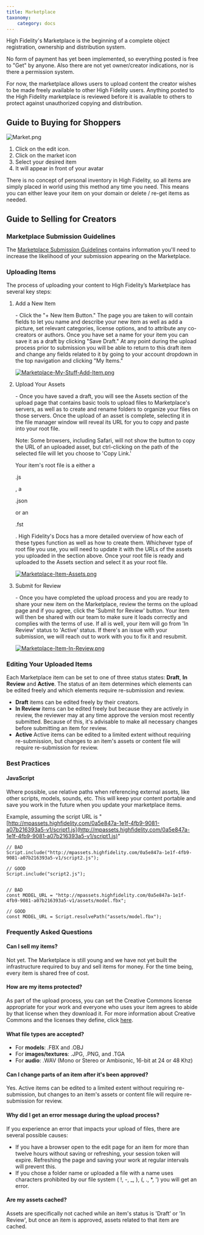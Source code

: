 ```yaml
---
title: Marketplace
taxonomy:
    category: docs
---
```


High Fidelity's Marketplace is the beginning of a complete object registration, ownership and distribution system.

No form of payment has yet been implemented, so everything posted is free to "Get" by anyone. Also there are not yet owner/creator indications, nor is there a permission system.

For now, the marketplace allows users to upload content the creator wishes to be made freely available to other High Fidelity users. Anything posted to the High Fidelity marketplace is reviewed before it is available to others to protect against unauthorized copying and distribution.

## Guide to Buying for Shoppers

![Market.png](https://wiki.highfidelity.com/images/thumb/9/9f/Market.png/500px-Market.png)

1. Click on the edit icon.
2. Click on the market icon
3. Select your desired item
4. It will appear in front of your avatar

There is no concept of personal inventory in High Fidelity, so all items are simply placed in world using this method any time you need. This means you can either leave your item on your domain or delete / re-get items as needed.

## Guide to Selling for Creators

### Marketplace Submission Guidelines


The [Marketplace Submission Guidelines](https://wiki.highfidelity.com/wiki/Marketplace_Submission_Guidelines) contains information you'll need to increase the likelihood of your submission appearing on the Marketplace.

### Uploading Items

The process of uploading your content to High Fidelity’s Marketplace has several key steps:

1. Add a New Item

    

   \- Click the "+ New Item Button." The page you are taken to will contain fields to let you name and describe your new item as well as add a picture, set relevant categories, license options, and to attribute any co-creators or authors. Once you have set a name for your item you can save it as a draft by clicking "Save Draft." At any point during the upload process prior to submission you will be able to return to this draft item and change any fields related to it by going to your account dropdown in the top navigation and clicking "My Items."

   [![Marketplace-My-Stuff-Add-Item.png](https://wiki.highfidelity.com/images/thumb/8/85/Marketplace-My-Stuff-Add-Item.png/500px-Marketplace-My-Stuff-Add-Item.png)](https://wiki.highfidelity.com/wiki/File:Marketplace-My-Stuff-Add-Item.png)

2. Upload Your Assets

    

   \- Once you have saved a draft, you will see the Assets section of the upload page that contains basic tools to upload files to Marketplace's servers, as well as to create and rename folders to organize your files on those servers. Once the upload of an asset is complete, selecting it in the file manager window will reveal its URL for you to copy and paste into your root file.

    

   Note: Some browsers, including Safari, will not show the button to copy the URL of an uploaded asset, but ctrl-clicking on the path of the selected file will let you choose to 'Copy Link.' 

   Your item's root file is a either a

    

   .js

   , a

    

   .json

    

   or an

    

   .fst

   . High Fidelity's Docs has a more detailed overview of how each of these types function as well as how to create them. Whichever type of root file you use, you will need to update it with the URLs of the assets you uploaded in the section above. Once your root file is ready and uploaded to the Assets section and select it as your root file.

   [![Marketplace-Item-Assets.png](https://wiki.highfidelity.com/images/thumb/c/c5/Marketplace-Item-Assets.png/500px-Marketplace-Item-Assets.png)](https://wiki.highfidelity.com/wiki/File:Marketplace-Item-Assets.png)

3. Submit for Review

    

   \- Once you have completed the upload process and you are ready to share your new item on the Marketplace, review the terms on the upload page and if you agree, click the 'Submit for Review' button. Your item will then be shared with our team to make sure it loads correctly and complies with the terms of use. If all is well, your item will go from 'In Review' status to 'Active' status. If there's an issue with your submission, we will reach out to work with you to fix it and resubmit.

   [![Marketplace-Item-In-Review.png](https://wiki.highfidelity.com/images/d/d1/Marketplace-Item-In-Review.png)](https://wiki.highfidelity.com/wiki/File:Marketplace-Item-In-Review.png)

### Editing Your Uploaded Items

Each Marketplace item can be set to one of three status states: **Draft**, **In Review** and **Active**. The status of an item determines which elements can be edited freely and which elements require re-submission and review.

- **Draft** items can be edited freely by their creators.
- **In Review** items can be edited freely but because they are actively in review, the reviewer may at any time approve the version most recently submitted. Because of this, it's advisable to make all necessary changes before submitting an item for review.
- **Active** Active items can be edited to a limited extent without requiring re-submission, but changes to an item's assets or content file will require re-submission for review.

### Best Practices

#### JavaScript

Where possible, use relative paths when referencing external assets, like other scripts, models, sounds, etc. This will keep your content portable and save you work in the future when you update your marketplace items.

Example, assuming the script URL is "[http://mpassets.highfidelity.com/0a5e847a-1e1f-4fb9-9081-a07b216393a5-v1/script1.js](http://mpassets.highfidelity.com/0a5e847a-1e1f-4fb9-9081-a07b216393a5-v1/script1.js)"

```
// BAD
Script.include("http://mpassets.highfidelity.com/0a5e847a-1e1f-4fb9-9081-a07b216393a5-v1/script2.js");

// GOOD
Script.include("script2.js");


// BAD
const MODEL_URL = "http://mpassets.highfidelity.com/0a5e847a-1e1f-4fb9-9081-a07b216393a5-v1/assets/model.fbx";

// GOOD
const MODEL_URL = Script.resolvePath("assets/model.fbx");

```

### Frequently Asked Questions

#### Can I sell my items?

Not yet. The Marketplace is still young and we have not yet built the infrastructure required to buy and sell items for money. For the time being, every item is shared free of cost.

#### How are my items protected?

As part of the upload process, you can set the Creative Commons license appropriate for your work and everyone who uses your item agrees to abide by that license when they download it. For more information about Creative Commons and the licenses they define, click [here](https://creativecommons.org/licenses/).

#### What file types are accepted?

- For **models**: .FBX and .OBJ
- For **images/textures**: .JPG, .PNG, and .TGA
- For **audio**: .WAV (Mono or Stereo or Ambisonic, 16-bit at 24 or 48 Khz)

#### Can I change parts of an item after it's been approved?

Yes. Active items can be edited to a limited extent without requiring re-submission, but changes to an item's assets or content file will require re-submission for review.

#### Why did I get an error message during the upload process?

If you experience an error that impacts your upload of files, there are several possible causes:

- If you have a browser open to the edit page for an item for more than twelve hours without saving or refreshing, your session token will expire. Refreshing the page and saving your work at regular intervals will prevent this.
- If you chose a folder name or uploaded a file with a name uses characters prohibited by our file system ( !, -, _, ), (, ., *, ') you will get an error.

#### Are my assets cached?

Assets are specifically not cached while an item's status is 'Draft' or 'In Review', but once an item is approved, assets related to that item are cached.